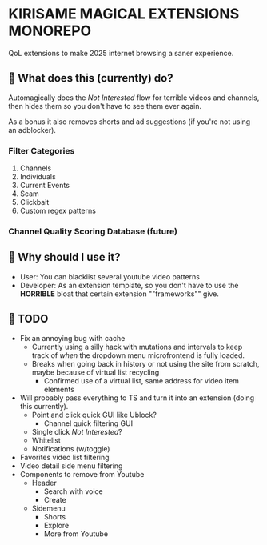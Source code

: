 # KIRISAME MAGICAL EXTENSIONS MONOREPO

QoL extensions to make 2025 internet browsing a saner experience.

## 🧹 What does this (currently) do?

Automagically does the _Not Interested_ flow for terrible videos and channels, then hides them so you don't have to see them ever again.

As a bonus it also removes shorts and ad suggestions (if you're not using an adblocker).

### Filter Categories

1. Channels
2. Individuals
3. Current Events
4. Scam
5. Clickbait
6. Custom regex patterns

### Channel Quality Scoring Database (future)

## 🧹 Why should I use it?

- User: You can blacklist several youtube video patterns
- Developer: As an extension template, so you don't have to use the **HORRIBLE** bloat that certain extension ""frameworks"" give.

## 🧹 TODO

- Fix an annoying bug with cache
  - Currently using a silly hack with mutations and intervals to keep track of _when_ the dropdown menu microfrontend is fully loaded.
  - Breaks when going back in history or not using the site from scratch, maybe because of virtual list recycling
    - Confirmed use of a virtual list, same address for video item elements
- Will probably pass everything to TS and turn it into an extension (doing this currently).
  - Point and click quick GUI like Ublock?
    - Channel quick filtering GUI
  - Single click _Not Interested_?
  - Whitelist
  - Notifications (w/toggle)
- Favorites video list filtering
- Video detail side menu filtering
- Components to remove from Youtube
  - Header
    - Search with voice
    - Create
  - Sidemenu
    - Shorts
    - Explore
    - More from Youtube
